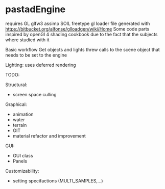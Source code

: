 # pastadEngine


requires GL glfw3 assimp SOIL freetype 
gl loader file generated with https://bitbucket.org/alfonse/glloadgen/wiki/Home 
Some code parts inspired by openGl 4 shading cookbook due to the fact that 
the subjects where studied with it

Basic workflow
  Get objects and lights threw calls to the scene object that needs
  to be set to the engine

Lighting: 
  uses deferred rendering


TODO:

Structural:
  - screen space culling

Graphical:
  - animation
  - water
  - terrain
  - OIT
  - material refactor and improvement

GUI:
  - GUI class
  - Panels

Customizability:
  - setting specifactions (MULTI_SAMPLES,...)






